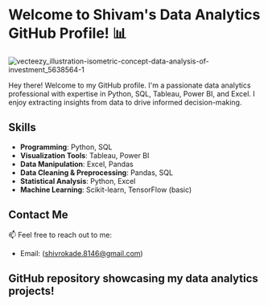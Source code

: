 # Welcome to Shivam's Data Analytics GitHub Profile! 📊

![vecteezy_illustration-isometric-concept-data-analysis-of-investment_5638564-1](https://github.com/Shivam4681/Shivam4681/assets/107171991/ccf7aa7d-ec5c-4f50-9865-ea5b7085ffdc)


Hey there! Welcome to my GitHub profile. I'm a passionate data analytics professional with expertise in Python, SQL, Tableau, Power BI, and Excel. I enjoy extracting insights from data to drive informed decision-making.

## Skills

- **Programming**: Python, SQL
- **Visualization Tools**: Tableau, Power BI
- **Data Manipulation**: Excel, Pandas
- **Data Cleaning & Preprocessing**: Pandas, SQL
- **Statistical Analysis**: Python, Excel
- **Machine Learning**: Scikit-learn, TensorFlow (basic)


## Contact Me

📫 Feel free to reach out to me:
- Email: (shivrokade.8146@gmail.com)

## GitHub repository showcasing my data analytics projects!
